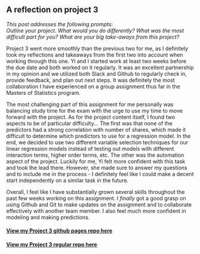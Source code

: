 ## A reflection on project 3  

*This post addresses the following prompts:*  
*Outline your project. What would you do differently? What was the most difficult part for you? What are your big take-aways from this project?*  

Project 3 went more smoothly than the previous two for me, as I definitely took my reflections and takeaways from the first two into account when working through this one. Yi and I started work at least two weeks before the due date and both worked on it regularly. It was an excellent partnership in my opinion and we utilized both Slack and Github to regularly check in, provide feedback, and plan out next steps. It was definitely the most collaboration I have experienced on a group assignment thus far in the Masters of Statistics program.   

The most challenging part of this assignment for me personally was balancing study time for the exam with the urge to use my time to move forward with the project. As for the project content itself, I found two aspects to be of particular difficulty... The first was that none of the predictors had a strong correlation with number of shares, which made it difficult to determine which predictors to use for a regression model. In the end, we decided to use two different variable selection techniques for our linear regression models instead of testing out models with different interaction terms, higher order terms, etc. The other was the automation aspect of the project. Luckily for me, Yi felt more confident with this task and took the lead there. However, she made sure to answer my questions and to include me in the process - I definitely feel like I could make a decent start independently on a similar task in the future.  

Overall, I feel like I have substantially grown several skills throughout the past few weeks working on this assignment. I *finally* got a good grasp on using Github and Git to make updates on the assignment and to collaborate effectively with another team member. I also feel much more confident in modeling and making predictions.  

#### [View my Project 3 github pages repo here](https://rraeyyi.github.io/Project3)
#### [View my Project 3 regular repo here](https://github.com/rraeyyi/Project3)
